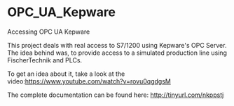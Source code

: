 # OPC_UA_Kepware
Accessing OPC UA Kepware

This project deals with real access to S7/1200 using Kepware's OPC Server. The idea behind was, to provide access to a simulated production line using FischerTechnik and PLCs.

To get an idea about it, take a look at the video:https://www.youtube.com/watch?v=rovu0qgdgsM

The complete documentation can be found here: http://tinyurl.com/nkppstj
